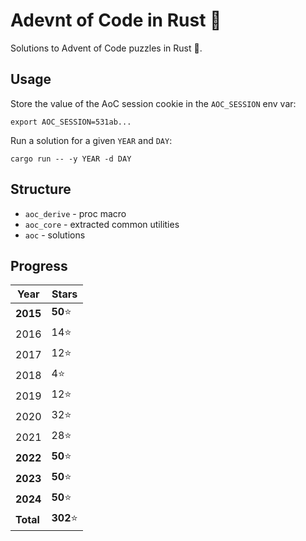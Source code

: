 # Adevnt of Code in Rust 🎄
Solutions to Advent of Code puzzles in Rust :crab:.

## Usage

Store the value of the AoC session cookie in the `AOC_SESSION` env var:

```
export AOC_SESSION=531ab...
```

Run a solution for a given `YEAR` and `DAY`:

```
cargo run -- -y YEAR -d DAY
```

## Structure
- `aoc_derive` - proc macro
- `aoc_core` - extracted common utilities
- `aoc` - solutions

## Progress

| Year      | Stars     |
|-----------|-----------|
| **2015**  | **50**⭐  |
| 2016      | 14⭐      |
| 2017      | 12⭐      |
| 2018      | 4⭐       |
| 2019      | 12⭐      |
| 2020      | 32⭐      |
| 2021      | 28⭐       |
| **2022**  | **50**⭐  |
| **2023**  | **50**⭐  |
| **2024**  | **50**⭐  |
| **Total** | **302**⭐ |
